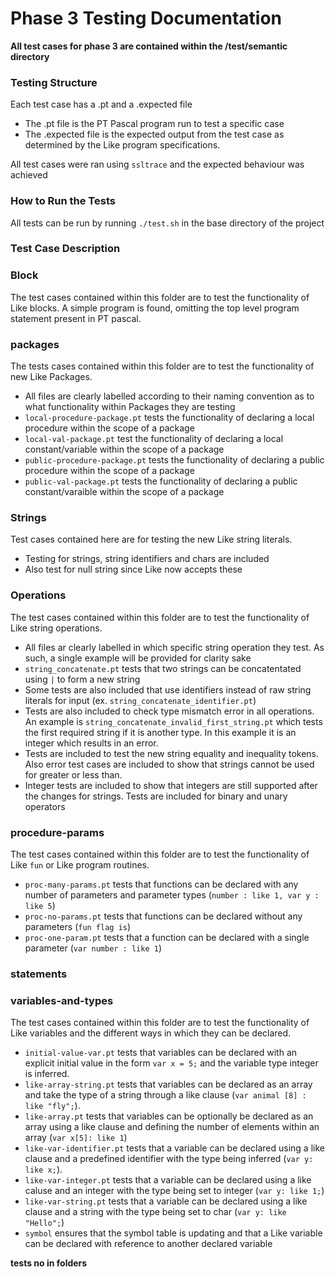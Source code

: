 # Phase 3 Testing Documentation

**All test cases for phase 3 are contained within the /test/semantic directory**

### Testing Structure
Each test case has a .pt and a .expected file
* The .pt file is the PT Pascal program run to test a specific case
* The .expected file is the expected output from the test case as
determined by the Like program specifications.

All test cases were ran using `ssltrace` and the expected behaviour
was achieved

### How to Run the Tests
All tests can be run by running `./test.sh` in the base directory of the 
project

### Test Case Description

### Block

The test cases contained within this folder are to test the functionality
of Like blocks.
A simple program is found, 
omitting the top level program statement present in PT pascal.

### packages
The tests cases contained within this folder are to test the functionality of new Like Packages.
* All files are clearly labelled according to their naming convention as to what functionality within Packages they are testing
* `local-procedure-package.pt` tests the functionality of declaring a local procedure within the scope of a package
* `local-val-package.pt` test the functionality of declaring a local constant/variable within the scope of a package
* `public-procedure-package.pt` tests the functionality of declaring a public procedure within the scope of a package
* `public-val-package.pt` tests the functionality of declaring a public constant/varaible within the scope of a package

### Strings

Test cases contained here are for testing the new Like string literals.
* Testing for strings, string identifiers and chars are included
* Also test for null string since Like now accepts these

### Operations

The test cases contained within this folder are to test the functionality
of Like string operations.
* All files ar clearly labelled in which specific string operation they
test. As such, a single example will be provided for clarity sake
* `string_concatenate.pt` tests that two strings can be concatentated using
`|` to form a new string
* Some tests are also included that use identifiers instead of raw string literals for input (ex. `string_concatenate_identifier.pt`)
* Tests are also included to check type mismatch error in all operations. An example is `string_concatenate_invalid_first_string.pt` which tests the first required string if it is another type. In this example it is an integer which results in an error. 
* Tests are included to test the new string equality and inequality tokens. Also error test cases are included to show that strings cannot be used for greater or less than.
* Integer tests are included to show that integers are still supported after the changes for strings. Tests are included for binary and unary operators


### procedure-params

The test cases contained within this folder are to test the functionality
of Like `fun` or Like program routines.
* `proc-many-params.pt` tests that functions can be declared with any
number of parameters and parameter types (`number : like 1, var y : like 5`)
* `proc-no-params.pt` tests that functions can be declared without any
parameters (`fun flag is`)
* `proc-one-param.pt` tests that a function can be declared with a single
parameter (`var number : like 1`)

### statements

### variables-and-types

The test cases contained within this folder are to test the functionality
of Like variables and the different ways in which they can be declared.
* `initial-value-var.pt` tests that variables can be declared with an
explicit initial value in the form `var x = 5;` and the variable type
integer is inferred.
* `like-array-string.pt` tests that variables can be declared as an array
and take the type of a string through a like clause (`var animal [8] : like "fly";`).
* `like-array.pt` tests that variables can be optionally be declared as an
array using a like clause and defining the number of elements within an 
array (`var x[5]: like 1`)
* `like-var-identifier.pt` tests that a variable can be declared using a like
clause and a predefined identifier with the type being inferred (`var y: like x;`).
* `like-var-integer.pt` tests that a variable can be declared using a like
caluse and an integer with the type being set to integer (`var y: like 1;`)
* `like-var-string.pt` tests that a variable can be declared using a like
clause and a string with the type being set to char (`var y: like "Hello";`)
* `symbol` ensures that the symbol table is updating and that a Like
variable can be declared with reference to another declared variable

**tests no in folders**

